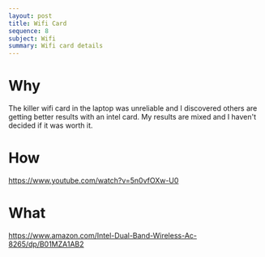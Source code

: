 ```yaml
---
layout: post
title: Wifi Card
sequence: 8
subject: Wifi
summary: Wifi card details
---
```


# Why
The killer wifi card in the laptop was unreliable and I discovered others are getting better results with an intel card.  My results are mixed and I haven't decided if it was worth it.

# How
https://www.youtube.com/watch?v=5n0vfOXw-U0

# What
https://www.amazon.com/Intel-Dual-Band-Wireless-Ac-8265/dp/B01MZA1AB2